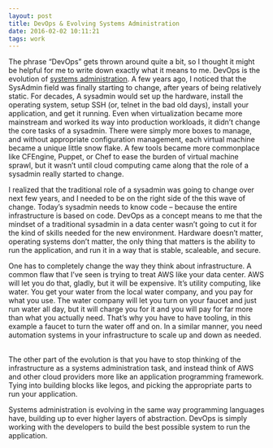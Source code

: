 ```yaml
---
layout: post
title: DevOps & Evolving Systems Administration
date: 2016-02-02 10:11:21
tags: work
---
```


The phrase “DevOps” gets thrown around quite a bit, so I thought it might be helpful for me to write down exactly what it means to me. DevOps is the evolution of [systems administration][1]. A few years ago, I noticed that the SysAdmin field was finally starting to change, after years of being relatively static. For decades, A sysadmin would set up the hardware, install the operating system, setup SSH (or, telnet in the bad old days), install your application, and get it running. Even when virtualization became more mainstream and worked its way into production workloads, it didn’t change the core tasks of a sysadmin. There were simply more boxes to manage, and without appropriate configuration management, each virtual machine became a unique little snow flake. A few tools became more commonplace like CFEngine, Puppet, or Chef to ease the burden of virtual machine sprawl, but it wasn’t until cloud computing came along that the role of a sysadmin really started to change.  

I realized that the traditional role of a sysadmin was going to change over next few years, and I needed to be on the right side of the this wave of change. Today’s sysadmin needs to know code – because the entire infrastructure is based on code. DevOps as a concept means to me that the mindset of a traditional sysadmin in a data center wasn’t going to cut it for the kind of skills needed for the new environment. Hardware doesn’t matter, operating systems don’t matter, the only thing that matters is the ability to run the application, and run it in a way that is stable, scaleable, and secure. 

One has to completely change the way they think about infrastructure. A common flaw that I’ve seen is trying to treat AWS like your data center. AWS will let you do that, gladly, but it will be expensive. It’s utility computing, like water. You get your water from the local water company, and you pay for what you use. The water company will let you turn on your faucet and just run water all day, but it will charge you for it and you will pay for far more than what you actually need. That’s why you have to have tooling, in this example a faucet to turn the water off and on. In a similar manner, you need automation systems in your infrastructure to scale up and down as needed.  

The other part of the evolution is that you have to stop thinking of the infrastructure as a systems administration task, and instead think of AWS and other cloud providers more like an application programming framework. Tying into building blocks like legos, and picking the appropriate parts to run your application. 

Systems administration is evolving in the same way programming languages have, building up to ever higher layers of abstraction. DevOps is simply working with the developers to build the best possible system to run the application. 

[1]:	http://jonathanbuys.com/02-24-2009/systems-administrator.html
